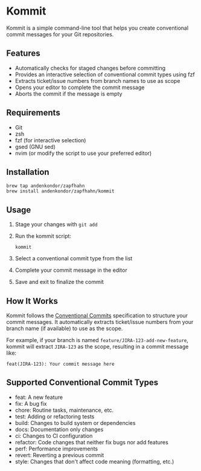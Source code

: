 # Kommit

Kommit is a simple command-line tool that helps you create conventional commit messages for your Git repositories.

## Features

- Automatically checks for staged changes before committing
- Provides an interactive selection of conventional commit types using fzf
- Extracts ticket/issue numbers from branch names to use as scope
- Opens your editor to complete the commit message
- Aborts the commit if the message is empty

## Requirements

- Git
- zsh
- fzf (for interactive selection)
- gsed (GNU sed)
- nvim (or modify the script to use your preferred editor)

## Installation

```
brew tap andenkondor/zapfhahn
brew install andenkondor/zapfhahn/kommit
```

## Usage

1. Stage your changes with `git add`
2. Run the kommit script:

   ```
   kommit
   ```

3. Select a conventional commit type from the list
4. Complete your commit message in the editor
5. Save and exit to finalize the commit

## How It Works

Kommit follows the [Conventional Commits](https://www.conventionalcommits.org/) specification to structure your commit messages. It automatically extracts ticket/issue numbers from your branch name (if available) to use as the scope.

For example, if your branch is named `feature/JIRA-123-add-new-feature`, kommit will extract `JIRA-123` as the scope, resulting in a commit message like:

```
feat(JIRA-123): Your commit message here
```

## Supported Conventional Commit Types

- feat: A new feature
- fix: A bug fix
- chore: Routine tasks, maintenance, etc.
- test: Adding or refactoring tests
- build: Changes to build system or dependencies
- docs: Documentation only changes
- ci: Changes to CI configuration
- refactor: Code changes that neither fix bugs nor add features
- perf: Performance improvements
- revert: Reverting a previous commit
- style: Changes that don't affect code meaning (formatting, etc.)
